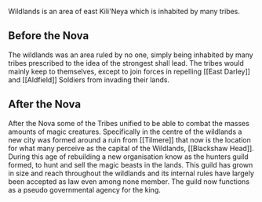 Wildlands is an area of east Kili'Neya which is inhabited by many tribes. 

## Before the Nova
The wildlands was an area ruled by no one, simply being inhabited by many tribes prescribed to the idea of the strongest shall lead. The tribes would mainly keep to themselves, except to join forces in repelling [[East Darley]] and [[Aldfield]] Soldiers from invading their lands.

## After the Nova
After the Nova some of the Tribes unified to be able to combat the masses amounts of magic creatures. Specifically in the centre of the wildlands a new city was formed around a ruin from [[Tilmere]] that now is the location for what many perceive as the capital of the Wildlands, [[Blackshaw Head]]. During this age of rebuilding a new organisation know as the hunters guild formed, to hunt and sell the magic beasts in the lands. This guild has grown in size and reach throughout the wildlands and its internal rules have largely been accepted as law even among none member. The guild now functions as a pseudo governmental agency for the king.
